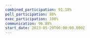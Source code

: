 ```yaml
---
combined_participation: 91.18%
poll_participation: 88%
exec_participation: 100%
communication: 96.88%
start_date: 2023-05-29T00:00:00.000Z
---
```

